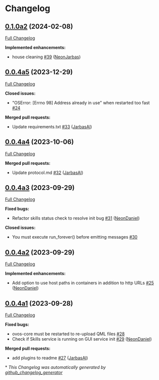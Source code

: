 # Changelog

## [0.1.0a2](https://github.com/OpenVoiceOS/ovos-gui/tree/0.1.0a2) (2024-02-08)

[Full Changelog](https://github.com/OpenVoiceOS/ovos-gui/compare/0.0.4a5...0.1.0a2)

**Implemented enhancements:**

- house cleaning [\#39](https://github.com/OpenVoiceOS/ovos-gui/pull/39) ([NeonJarbas](https://github.com/NeonJarbas))

## [0.0.4a5](https://github.com/OpenVoiceOS/ovos-gui/tree/0.0.4a5) (2023-12-29)

[Full Changelog](https://github.com/OpenVoiceOS/ovos-gui/compare/0.0.4a4...0.0.4a5)

**Closed issues:**

- "OSError: \[Errno 98\] Address already in use" when restarted too fast [\#24](https://github.com/OpenVoiceOS/ovos-gui/issues/24)

**Merged pull requests:**

- Update requirements.txt [\#33](https://github.com/OpenVoiceOS/ovos-gui/pull/33) ([JarbasAl](https://github.com/JarbasAl))

## [0.0.4a4](https://github.com/OpenVoiceOS/ovos-gui/tree/0.0.4a4) (2023-10-06)

[Full Changelog](https://github.com/OpenVoiceOS/ovos-gui/compare/0.0.4a3...0.0.4a4)

**Merged pull requests:**

- Update protocol.md [\#32](https://github.com/OpenVoiceOS/ovos-gui/pull/32) ([JarbasAl](https://github.com/JarbasAl))

## [0.0.4a3](https://github.com/OpenVoiceOS/ovos-gui/tree/0.0.4a3) (2023-09-29)

[Full Changelog](https://github.com/OpenVoiceOS/ovos-gui/compare/0.0.4a2...0.0.4a3)

**Fixed bugs:**

- Refactor skills status check to resolve init bug [\#31](https://github.com/OpenVoiceOS/ovos-gui/pull/31) ([NeonDaniel](https://github.com/NeonDaniel))

**Closed issues:**

- You must execute run\_forever\(\) before emitting messages [\#30](https://github.com/OpenVoiceOS/ovos-gui/issues/30)

## [0.0.4a2](https://github.com/OpenVoiceOS/ovos-gui/tree/0.0.4a2) (2023-09-29)

[Full Changelog](https://github.com/OpenVoiceOS/ovos-gui/compare/0.0.4a1...0.0.4a2)

**Implemented enhancements:**

- Add option to use host paths in containers in addition to http URLs [\#25](https://github.com/OpenVoiceOS/ovos-gui/pull/25) ([NeonDaniel](https://github.com/NeonDaniel))

## [0.0.4a1](https://github.com/OpenVoiceOS/ovos-gui/tree/0.0.4a1) (2023-09-28)

[Full Changelog](https://github.com/OpenVoiceOS/ovos-gui/compare/0.0.3...0.0.4a1)

**Fixed bugs:**

- ovos-core must be restarted to re-upload QML files [\#28](https://github.com/OpenVoiceOS/ovos-gui/issues/28)
- Check if Skills service is running on GUI service init [\#29](https://github.com/OpenVoiceOS/ovos-gui/pull/29) ([NeonDaniel](https://github.com/NeonDaniel))

**Merged pull requests:**

- add plugins to readme [\#27](https://github.com/OpenVoiceOS/ovos-gui/pull/27) ([JarbasAl](https://github.com/JarbasAl))



\* *This Changelog was automatically generated by [github_changelog_generator](https://github.com/github-changelog-generator/github-changelog-generator)*
